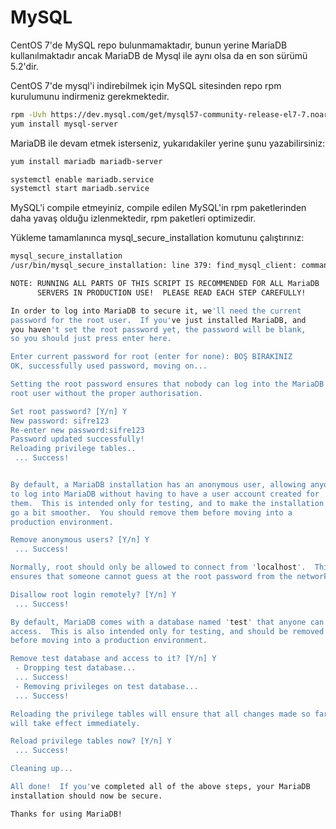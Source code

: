 # MySQL

CentOS 7'de MySQL repo bulunmamaktadır, bunun yerine MariaDB kullanılmaktadır ancak MariaDB de Mysql ile aynı olsa da en son sürümü 5.2'dir.

CentOS 7'de mysql'i indirebilmek için MySQL sitesinden repo rpm kurulumunu indirmeniz gerekmektedir.

```bash
rpm -Uvh https://dev.mysql.com/get/mysql57-community-release-el7-7.noarch.rpm
yum install mysql-server
```

MariaDB ile devam etmek isterseniz, yukarıdakiler yerine şunu yazabilirsiniz:
```bash
yum install mariadb mariadb-server
```

```bash
systemctl enable mariadb.service
systemctl start mariadb.service
```

MySQL'i compile etmeyiniz, compile edilen MySQL'in rpm paketlerinden daha yavaş olduğu izlenmektedir, rpm paketleri optimizedir.

Yükleme tamamlanınca mysql_secure_installation komutunu çalıştırınız:

```bash
mysql_secure_installation 
/usr/bin/mysql_secure_installation: line 379: find_mysql_client: command not found

NOTE: RUNNING ALL PARTS OF THIS SCRIPT IS RECOMMENDED FOR ALL MariaDB
      SERVERS IN PRODUCTION USE!  PLEASE READ EACH STEP CAREFULLY!

In order to log into MariaDB to secure it, we'll need the current
password for the root user.  If you've just installed MariaDB, and
you haven't set the root password yet, the password will be blank,
so you should just press enter here.

Enter current password for root (enter for none): BOŞ BIRAKINIZ
OK, successfully used password, moving on...

Setting the root password ensures that nobody can log into the MariaDB
root user without the proper authorisation.

Set root password? [Y/n] Y
New password: sifre123
Re-enter new password:sifre123 
Password updated successfully!
Reloading privilege tables..
 ... Success!


By default, a MariaDB installation has an anonymous user, allowing anyone
to log into MariaDB without having to have a user account created for
them.  This is intended only for testing, and to make the installation
go a bit smoother.  You should remove them before moving into a
production environment.

Remove anonymous users? [Y/n] Y
 ... Success!

Normally, root should only be allowed to connect from 'localhost'.  This
ensures that someone cannot guess at the root password from the network.

Disallow root login remotely? [Y/n] Y
 ... Success!

By default, MariaDB comes with a database named 'test' that anyone can
access.  This is also intended only for testing, and should be removed
before moving into a production environment.

Remove test database and access to it? [Y/n] Y
 - Dropping test database...
 ... Success!
 - Removing privileges on test database...
 ... Success!

Reloading the privilege tables will ensure that all changes made so far
will take effect immediately.

Reload privilege tables now? [Y/n] Y
 ... Success!

Cleaning up...

All done!  If you've completed all of the above steps, your MariaDB
installation should now be secure.

Thanks for using MariaDB!
```